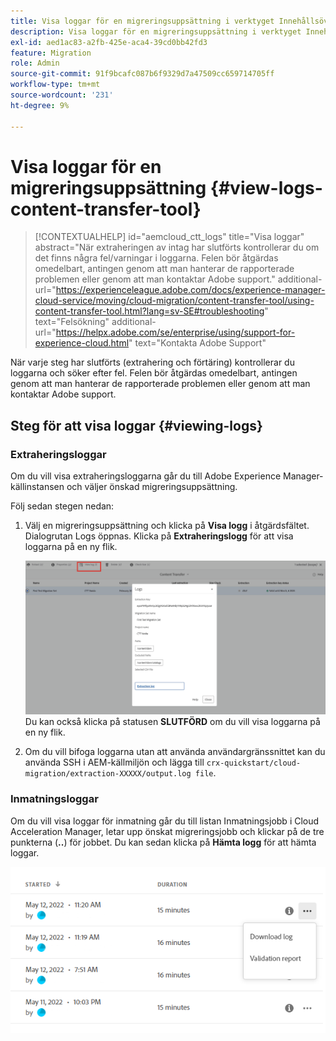 ```yaml
---
title: Visa loggar för en migreringsuppsättning i verktyget Innehållsöverföring
description: Visa loggar för en migreringsuppsättning i verktyget Innehållsöverföring
exl-id: aed1ac83-a2fb-425e-aca4-39cd0bb42fd3
feature: Migration
role: Admin
source-git-commit: 91f9bcafc087b6f9329d7a47509cc659714705ff
workflow-type: tm+mt
source-wordcount: '231'
ht-degree: 9%

---
```


# Visa loggar för en migreringsuppsättning {#view-logs-content-transfer-tool}


>[!CONTEXTUALHELP]
>id="aemcloud_ctt_logs"
>title="Visa loggar"
>abstract="När extraheringen av intag har slutförts kontrollerar du om det finns några fel/varningar i loggarna. Felen bör åtgärdas omedelbart, antingen genom att man hanterar de rapporterade problemen eller genom att man kontaktar Adobe support."
>additional-url="https://experienceleague.adobe.com/docs/experience-manager-cloud-service/moving/cloud-migration/content-transfer-tool/using-content-transfer-tool.html?lang=sv-SE#troubleshooting" text="Felsökning"
>additional-url="https://helpx.adobe.com/se/enterprise/using/support-for-experience-cloud.html" text="Kontakta Adobe Support"

När varje steg har slutförts (extrahering och förtäring) kontrollerar du loggarna och söker efter fel.  Felen bör åtgärdas omedelbart, antingen genom att man hanterar de rapporterade problemen eller genom att man kontaktar Adobe support.

## Steg för att visa loggar {#viewing-logs}

### Extraheringsloggar

Om du vill visa extraheringsloggarna går du till Adobe Experience Manager-källinstansen och väljer önskad migreringsuppsättning.

Följ sedan stegen nedan:

1. Välj en migreringsuppsättning och klicka på **Visa logg** i åtgärdsfältet. Dialogrutan Logs öppnas. Klicka på **Extraheringslogg** för att visa loggarna på en ny flik.

   ![bild](/help/journey-migration/content-transfer-tool/assets-ctt/logs.png) \
   Du kan också klicka på statusen **SLUTFÖRD** om du vill visa loggarna på en ny flik.

1. Om du vill bifoga loggarna utan att använda användargränssnittet kan du använda SSH i AEM-källmiljön och lägga till `crx-quickstart/cloud-migration/extraction-XXXXX/output.log file`.

### Inmatningsloggar

Om du vill visa loggar för inmatning går du till listan Inmatningsjobb i Cloud Acceleration Manager, letar upp önskat migreringsjobb och klickar på de tre punkterna (**..**) för jobbet. Du kan sedan klicka på **Hämta logg** för att hämta loggar.

![bild](/help/journey-migration/content-transfer-tool/assets-ctt/cttcam28.png)
